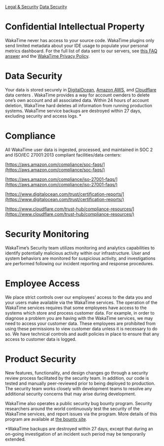 <div class="legal-nav">
  <a href="/legal">Legal & Security</a> <a href="./data-security">Data Security</a>
</div>

# Confidential Intellectual Property

WakaTime never has access to your source code.
WakaTime plugins only send limited metadata about your IDE usage to populate your personal metrics dashboard.
For the full list of data sent to our servers, see [this FAQ answer](/faq#data-collected) and the [WakaTime Privacy Policy](/legal/privacy-policy).


# Data Security

Your data is stored securely in [DigitalOcean][digital ocean], [Amazon AWS][amazon aws], and [Cloudflare][cloudflare] data centers .
WakaTime provides a way for account ownders to delete one’s own account and all associated data.
Within 24 hours of account deletion, WakaTime hard deletes all information from running production systems.
WakaTime service backups are destroyed within 27 days, excluding security and access logs. *


# Compliance

All WakaTime user data is ingested, processed, and maintained in SOC 2 and ISO/IEC 27001:2013 compliant facilities/data centers:

[https://aws.amazon.com/compliance/soc-faqs/](https://aws.amazon.com/compliance/soc-faqs/)

[https://aws.amazon.com/compliance/iso-27001-faqs/](https://aws.amazon.com/compliance/iso-27001-faqs/)

[https://www.digitalocean.com/trust/certification-reports/](https://www.digitalocean.com/trust/certification-reports/)

[https://www.cloudflare.com/trust-hub/compliance-resources/](https://www.cloudflare.com/trust-hub/compliance-resources/)


# Security Monitoring

WakaTime’s Security team utilizes monitoring and analytics capabilities to identify potentially malicious activity within our infrastructure.
User and system behaviors are monitored for suspicious activity, and investigations are performed following our incident reporting and response procedures.


# Employee Access

We place strict controls over our employees’ access to the data you and your users make available via the WakaTime services.
The operation of the WakaTime services requires that some employees have access to the systems which store and process customer data.
For example, in order to diagnose a problem you are having with the WakaTime services, we may need to access your customer data.
These employees are prohibited from using these permissions to view customer data unless it is necessary to do so.
We have technical controls and audit policies in place to ensure that any access to customer data is logged.

# Product Security

New features, functionality, and design changes go through a security review process facilitated by the security team.
In addition, our code is tested and manually peer-reviewed prior to being deployed to production.
The security team works closely with development teams to resolve any additional security concerns that may arise during development.

WakaTime also operates a public security bug bounty program.
Security researchers around the world continuously test the security of the WakaTime services, and report issues via the program.
More details of this program are available at [the bounty site][bug bounty].

*WakaTime backups are destroyed within 27 days, except that during an on-going investigation of an incident such period may be temporarily extended.

[digital ocean]: https://www.digitalocean.com/legal/data-security/
[amazon aws]: https://aws.amazon.com/security/
[cloudflare]: https://www.cloudflare.com/trust-hub/compliance-resources/
[bug bounty]: https://hackerone.com/wakatime
